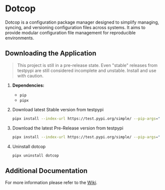 # Dotcop
Dotcop is a configuration package manager designed to simplify managing, syncing,
and versioning configuration files across systems.
It aims to provide modular configuration file management for reproducible environments.


## Downloading the Application
> This project is still in a pre-release state. Even "stable" releases from testpypi are still considered incomplete and unstable. Install and use with caution.

1. **Dependencies:**
   - `pip`
   - `pipx`

1. Download latest Stable version from testpypi
   ```bash
   pipx install --index-url https://test.pypi.org/simple/ --pip-args="--extra-index-url https://pypi.org/simple/" dotcop
   ```
   
1. Download the latest Pre-Release version from testpypi
   ```bash
   pipx install --index-url https://test.pypi.org/simple/ --pip-args="--extra-index-url https://pypi.org/simple/ --pre" dotcop
   ```
1. Uninstall dotcop
   ```bash
   pipx uninstall dotcop
   ```
   
## Additional Documentation

For more information please refer to the [Wiki](https://github.com/Aron22563/dotcop/wiki).
